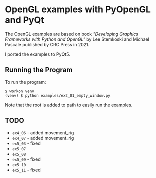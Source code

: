 # OpenGL examples with PyOpenGL and PyQt
The OpenGL examples are based on book *"Developing Graphics Frameworks with Python and OpenGL"* by Lee Stemkoski and Michael Pascale published by CRC Press in 2021. 

I ported the examples to PyQt5.

## Running the Program
To run the program:

```
$ workon venv
(venv) $ python examples/ex2_01_empty_window.py
```

Note that the root is added to path to easily run the examples.

## TODO

* `ex4_06` - added movement_rig
* `ex4_07` - added movement_rig
* `ex5_03` - fixed
* `ex5_07`
* `ex5_08`
* `ex5_09` - fixed
* `ex5_10`
* `ex5_11` - fixed